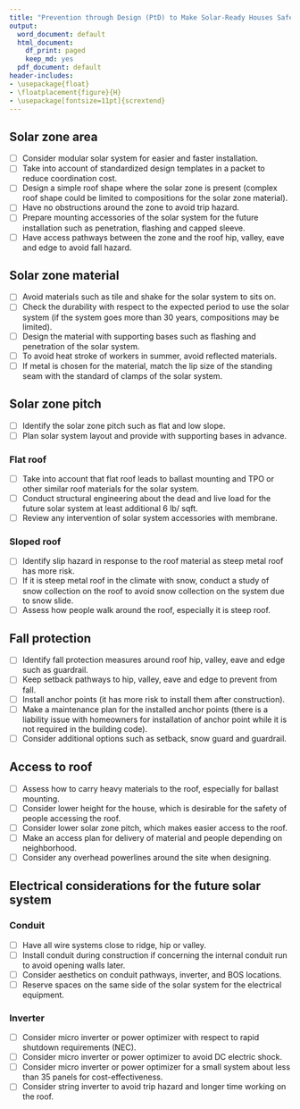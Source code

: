 ```yaml
---
title: "Prevention through Design (PtD) to Make Solar-Ready Houses Safe for Solar Workers: Checklist"
output:
  word_document: default
  html_document:
    df_print: paged
    keep_md: yes
  pdf_document: default
header-includes:
- \usepackage{float}
- \floatplacement{figure}{H}
- \usepackage[fontsize=11pt]{scrextend}
---
```



## Solar zone area
- [ ] Consider modular solar system for easier and faster installation.
- [ ] Take into account of standardized design templates in a packet to reduce coordination cost.
- [ ] Design a simple roof shape where the solar zone is present (complex roof shape could be limited to compositions for the solar zone material).
- [ ] Have no obstructions around the zone to avoid trip hazard.
- [ ] Prepare mounting accessories of the solar system for the future installation such as penetration, flashing and capped sleeve.
- [ ] Have access pathways between the zone and the roof hip, valley, eave and edge to avoid fall hazard.

## Solar zone material
- [ ] Avoid materials such as tile and shake for the solar system to sits on.
- [ ] Check the durability with respect to the expected period to use the solar system (if the system goes more than 30 years, compositions may be limited).
- [ ] Design the material with supporting bases such as flashing and penetration of the solar system.
- [ ] To avoid heat stroke of workers in summer, avoid reflected materials.
- [ ] If metal is chosen for the material, match the lip size of the standing seam with the standard of clamps of the solar system.

## Solar zone pitch

- [ ] Identify the solar zone pitch such as flat and low slope.
- [ ] Plan solar system layout and provide with supporting bases in advance.

### Flat roof
- [ ] Take into account that flat roof leads to ballast mounting and TPO or other similar roof materials for the solar system.
- [ ] Conduct structural engineering about the dead and live load for the future solar system at least additional 6 lb/ sqft. 
- [ ] Review any intervention of solar system accessories with membrane.

### Sloped roof
- [ ] Identify slip hazard in response to the roof material as steep metal roof has more risk.
- [ ] If it is steep metal roof in the climate with snow, conduct a study of snow collection on the roof to avoid snow collection on the system due to snow slide.
- [ ] Assess how people walk around the roof, especially it is steep roof.

## Fall protection
- [ ] Identify fall protection measures around roof hip, valley, eave and edge such as guardrail.
- [ ] Keep setback pathways to hip, valley, eave and edge to prevent from fall.
- [ ] Install anchor points (it has more risk to install them after construction).
- [ ] Make a maintenance plan for the installed anchor points (there is a liability issue with homeowners for installation of anchor point while it is not required in the building code).
- [ ] Consider additional options such as setback, snow guard and guardrail. 

## Access to roof
- [ ] Assess how to carry heavy materials to the roof, especially for ballast mounting. 
- [ ] Consider lower height for the house, which is desirable for the safety of people accessing the roof.
- [ ] Consider lower solar zone pitch, which makes easier access to the roof.
- [ ] Make an access plan for delivery of material and people depending on neighborhood.
- [ ] Consider any overhead powerlines around the site when designing.

## Electrical considerations for the future solar system

### Conduit 
- [ ] Have all wire systems close to ridge, hip or valley.
- [ ] Install conduit during construction if concerning the internal conduit run to avoid opening walls later.
- [ ] Consider aesthetics on conduit pathways, inverter, and BOS locations.
- [ ] Reserve spaces on the same side of the solar system for the electrical equipment.

### Inverter 
- [ ] Consider micro inverter or power optimizer with respect to rapid shutdown requirements (NEC).
- [ ] Consider micro inverter or power optimizer to avoid DC electric shock.
- [ ] Consider micro inverter or power optimizer for a small system about less than 35 panels for cost-effectiveness.
- [ ] Consider string inverter to avoid trip hazard and longer time working on the roof.

